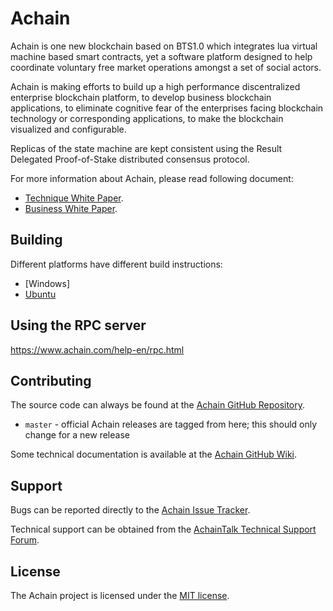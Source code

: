 Achain
=========
Achain is one new blockchain based on BTS1.0 which integrates lua virtual machine based smart contracts, yet a software platform designed to help coordinate voluntary free market operations amongst a set of social actors.

Achain is making efforts to build up a high performance discentralized enterprise blockchain platform, to develop business blockchain applications, to eliminate cognitive fear of the enterprises facing blockchain technology or corresponding applications, to make the blockchain visualized and configurable.

Replicas of the state machine are kept consistent using the Result Delegated Proof-of-Stake distributed consensus protocol.

For more information about Achain, please read following document:
* [Technique White Paper](https://www.achain.com/Achain_tech_white_paper.pdf).
* [Business White Paper](https://www.achain.com/Achain_business_white_paper.pdf).

Building
--------
Different platforms have different build instructions:
* [Windows]
* [Ubuntu](https://github.com/Achain-Dev/Achain_ubuntu)

Using the RPC server
--------------------
https://www.achain.com/help-en/rpc.html
 
Contributing
------------
The source code can always be found at the [Achain GitHub Repository](https://github.com/Achain-Dev/Achain). 
- `master` - official Achain releases are tagged from here; this should only change for a new release

Some technical documentation is available at the [Achain GitHub Wiki](https://github.com/Achain-Dev/Achain/wiki).

Support
-------
Bugs can be reported directly to the [Achain Issue Tracker](https://github.com/Achain-Dev/Achain/issues).

Technical support can be obtained from the [AchainTalk Technical Support Forum](https://forum.achain.com/).

License
------

The Achain project is licensed under the [MIT license](LICENSE).
